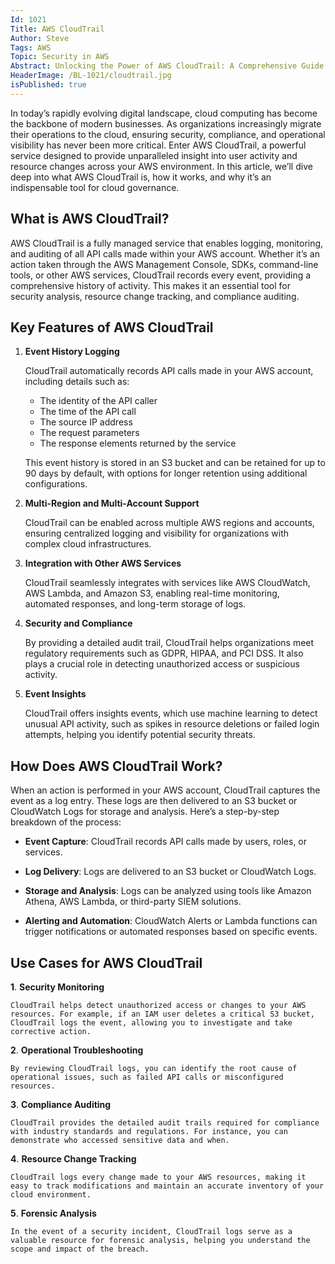 ```yaml
---
Id: 1021
Title: AWS CloudTrail
Author: Steve
Tags: AWS
Topic: Security in AWS
Abstract: Unlocking the Power of AWS CloudTrail: A Comprehensive Guide to Enhanced Cloud Security and Compliance...
HeaderImage: /BL-1021/cloudtrail.jpg
isPublished: true
---
```


In today’s rapidly evolving digital landscape, cloud computing has become the backbone of modern businesses. As organizations increasingly migrate their operations to the cloud, ensuring security, compliance, and operational visibility has never been more critical. Enter AWS CloudTrail, a powerful service designed to provide unparalleled insight into user activity and resource changes across your AWS environment. In this article, we’ll dive deep into what AWS CloudTrail is, how it works, and why it’s an indispensable tool for cloud governance.

## What is AWS CloudTrail?
AWS CloudTrail is a fully managed service that enables logging, monitoring, and auditing of all API calls made within your AWS account. Whether it’s an action taken through the AWS Management Console, SDKs, command-line tools, or other AWS services, CloudTrail records every event, providing a comprehensive history of activity. This makes it an essential tool for security analysis, resource change tracking, and compliance auditing.

## Key Features of AWS CloudTrail
1. **Event History Logging**

    CloudTrail automatically records API calls made in your AWS account, including details such as:

    - The identity of the API caller
    - The time of the API call
    - The source IP address
    - The request parameters
    - The response elements returned by the service

    This event history is stored in an S3 bucket and can be retained for up to 90 days by default, with options for longer retention using additional configurations.

2. **Multi-Region and Multi-Account Support**

    CloudTrail can be enabled across multiple AWS regions and accounts, ensuring centralized logging and visibility for organizations with complex cloud infrastructures.

3. **Integration with Other AWS Services**

    CloudTrail seamlessly integrates with services like AWS CloudWatch, AWS Lambda, and Amazon S3, enabling real-time monitoring, automated responses, and long-term storage of logs.

4. **Security and Compliance**

    By providing a detailed audit trail, CloudTrail helps organizations meet regulatory requirements such as GDPR, HIPAA, and PCI DSS. It also plays a crucial role in detecting unauthorized access or suspicious activity.

5. **Event Insights**

    CloudTrail offers insights events, which use machine learning to detect unusual API activity, such as spikes in resource deletions or failed login attempts, helping you identify potential security threats.

## How Does AWS CloudTrail Work?
When an action is performed in your AWS account, CloudTrail captures the event as a log entry. These logs are then delivered to an S3 bucket or CloudWatch Logs for storage and analysis. Here’s a step-by-step breakdown of the process:

- **Event Capture**: CloudTrail records API calls made by users, roles, or services.

- **Log Delivery**: Logs are delivered to an S3 bucket or CloudWatch Logs.

- **Storage and Analysis**: Logs can be analyzed using tools like Amazon Athena, AWS Lambda, or third-party SIEM solutions.

- **Alerting and Automation**: CloudWatch Alerts or Lambda functions can trigger notifications or automated responses based on specific events.

## Use Cases for AWS CloudTrail
**1**. **Security Monitoring**

    CloudTrail helps detect unauthorized access or changes to your AWS resources. For example, if an IAM user deletes a critical S3 bucket, CloudTrail logs the event, allowing you to investigate and take corrective action.

**2**. **Operational Troubleshooting**

    By reviewing CloudTrail logs, you can identify the root cause of operational issues, such as failed API calls or misconfigured resources.

**3**. **Compliance Auditing**

    CloudTrail provides the detailed audit trails required for compliance with industry standards and regulations. For instance, you can demonstrate who accessed sensitive data and when.

**4**. **Resource Change Tracking**

    CloudTrail logs every change made to your AWS resources, making it easy to track modifications and maintain an accurate inventory of your cloud environment.

**5**. **Forensic Analysis**

    In the event of a security incident, CloudTrail logs serve as a valuable resource for forensic analysis, helping you understand the scope and impact of the breach.





